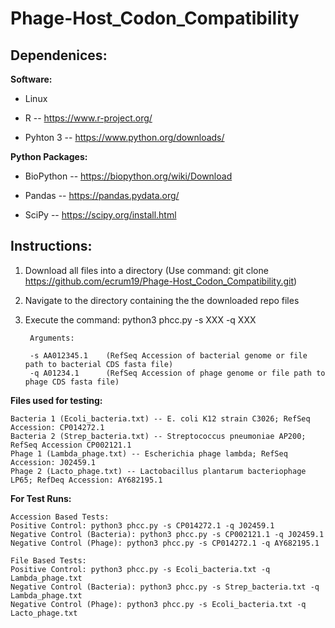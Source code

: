 # Phage-Host_Codon_Compatibility

## Dependenices:

**Software:**

* Linux

* R -- https://www.r-project.org/

* Pyhton 3 -- https://www.python.org/downloads/



**Python Packages:**

* BioPython -- https://biopython.org/wiki/Download

* Pandas -- https://pandas.pydata.org/

* SciPy -- https://scipy.org/install.html


## **Instructions:**

1. Download all files into a directory (Use command: git clone https://github.com/ecrum19/Phage-Host_Codon_Compatibility.git)

2. Navigate to the directory containing the the downloaded repo files

3. Execute the command: python3 phcc.py -s XXX -q XXX
        
        Arguments:
        
        -s AA012345.1    (RefSeq Accession of bacterial genome or file path to bacterial CDS fasta file)
        -q A01234.1      (RefSeq Accession of phage genome or file path to phage CDS fasta file)


**Files used for testing:**
    
    Bacteria 1 (Ecoli_bacteria.txt) -- E. coli K12 strain C3026; RefSeq Accession: CP014272.1
    Bacteria 2 (Strep_bacteria.txt) -- Streptococcus pneumoniae AP200; RefSeq Accession CP002121.1
    Phage 1 (Lambda_phage.txt) -- Escherichia phage lambda; RefSeq Accession: J02459.1
    Phage 2 (Lacto_phage.txt) -- Lactobacillus plantarum bacteriophage LP65; RefDeq Accession: AY682195.1

**For Test Runs:**

    Accession Based Tests:
    Positive Control: python3 phcc.py -s CP014272.1 -q J02459.1
    Negative Control (Bacteria): python3 phcc.py -s CP002121.1 -q J02459.1
    Negative Control (Phage): python3 phcc.py -s CP014272.1 -q AY682195.1
    
    File Based Tests:
    Positive Control: python3 phcc.py -s Ecoli_bacteria.txt -q Lambda_phage.txt
    Negative Control (Bacteria): python3 phcc.py -s Strep_bacteria.txt -q Lambda_phage.txt
    Negative Control (Phage): python3 phcc.py -s Ecoli_bacteria.txt -q Lacto_phage.txt
